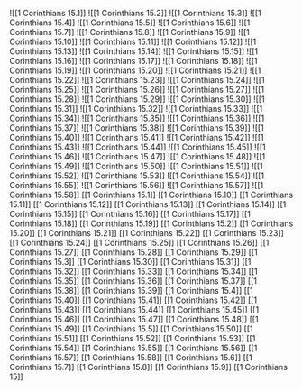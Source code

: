 ![[1 Corinthians 15.1]]
![[1 Corinthians 15.2]]
![[1 Corinthians 15.3]]
![[1 Corinthians 15.4]]
![[1 Corinthians 15.5]]
![[1 Corinthians 15.6]]
![[1 Corinthians 15.7]]
![[1 Corinthians 15.8]]
![[1 Corinthians 15.9]]
![[1 Corinthians 15.10]]
![[1 Corinthians 15.11]]
![[1 Corinthians 15.12]]
![[1 Corinthians 15.13]]
![[1 Corinthians 15.14]]
![[1 Corinthians 15.15]]
![[1 Corinthians 15.16]]
![[1 Corinthians 15.17]]
![[1 Corinthians 15.18]]
![[1 Corinthians 15.19]]
![[1 Corinthians 15.20]]
![[1 Corinthians 15.21]]
![[1 Corinthians 15.22]]
![[1 Corinthians 15.23]]
![[1 Corinthians 15.24]]
![[1 Corinthians 15.25]]
![[1 Corinthians 15.26]]
![[1 Corinthians 15.27]]
![[1 Corinthians 15.28]]
![[1 Corinthians 15.29]]
![[1 Corinthians 15.30]]
![[1 Corinthians 15.31]]
![[1 Corinthians 15.32]]
![[1 Corinthians 15.33]]
![[1 Corinthians 15.34]]
![[1 Corinthians 15.35]]
![[1 Corinthians 15.36]]
![[1 Corinthians 15.37]]
![[1 Corinthians 15.38]]
![[1 Corinthians 15.39]]
![[1 Corinthians 15.40]]
![[1 Corinthians 15.41]]
![[1 Corinthians 15.42]]
![[1 Corinthians 15.43]]
![[1 Corinthians 15.44]]
![[1 Corinthians 15.45]]
![[1 Corinthians 15.46]]
![[1 Corinthians 15.47]]
![[1 Corinthians 15.48]]
![[1 Corinthians 15.49]]
![[1 Corinthians 15.50]]
![[1 Corinthians 15.51]]
![[1 Corinthians 15.52]]
![[1 Corinthians 15.53]]
![[1 Corinthians 15.54]]
![[1 Corinthians 15.55]]
![[1 Corinthians 15.56]]
![[1 Corinthians 15.57]]
![[1 Corinthians 15.58]]
[[1 Corinthians 15.1]]
[[1 Corinthians 15.10]]
[[1 Corinthians 15.11]]
[[1 Corinthians 15.12]]
[[1 Corinthians 15.13]]
[[1 Corinthians 15.14]]
[[1 Corinthians 15.15]]
[[1 Corinthians 15.16]]
[[1 Corinthians 15.17]]
[[1 Corinthians 15.18]]
[[1 Corinthians 15.19]]
[[1 Corinthians 15.2]]
[[1 Corinthians 15.20]]
[[1 Corinthians 15.21]]
[[1 Corinthians 15.22]]
[[1 Corinthians 15.23]]
[[1 Corinthians 15.24]]
[[1 Corinthians 15.25]]
[[1 Corinthians 15.26]]
[[1 Corinthians 15.27]]
[[1 Corinthians 15.28]]
[[1 Corinthians 15.29]]
[[1 Corinthians 15.3]]
[[1 Corinthians 15.30]]
[[1 Corinthians 15.31]]
[[1 Corinthians 15.32]]
[[1 Corinthians 15.33]]
[[1 Corinthians 15.34]]
[[1 Corinthians 15.35]]
[[1 Corinthians 15.36]]
[[1 Corinthians 15.37]]
[[1 Corinthians 15.38]]
[[1 Corinthians 15.39]]
[[1 Corinthians 15.4]]
[[1 Corinthians 15.40]]
[[1 Corinthians 15.41]]
[[1 Corinthians 15.42]]
[[1 Corinthians 15.43]]
[[1 Corinthians 15.44]]
[[1 Corinthians 15.45]]
[[1 Corinthians 15.46]]
[[1 Corinthians 15.47]]
[[1 Corinthians 15.48]]
[[1 Corinthians 15.49]]
[[1 Corinthians 15.5]]
[[1 Corinthians 15.50]]
[[1 Corinthians 15.51]]
[[1 Corinthians 15.52]]
[[1 Corinthians 15.53]]
[[1 Corinthians 15.54]]
[[1 Corinthians 15.55]]
[[1 Corinthians 15.56]]
[[1 Corinthians 15.57]]
[[1 Corinthians 15.58]]
[[1 Corinthians 15.6]]
[[1 Corinthians 15.7]]
[[1 Corinthians 15.8]]
[[1 Corinthians 15.9]]
[[1 Corinthians 15]]
